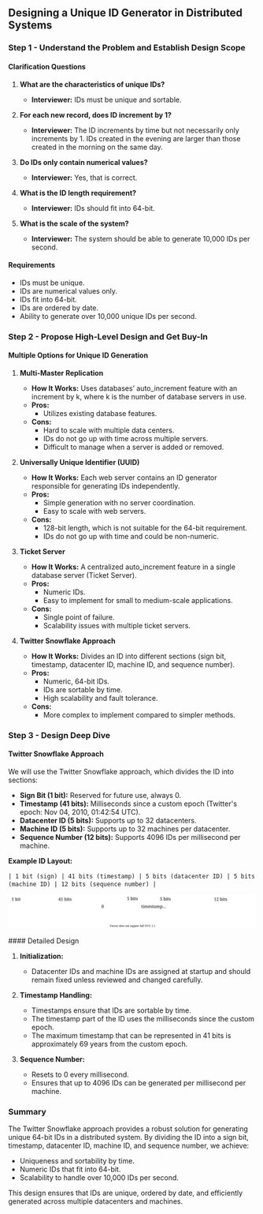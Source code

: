 ## Designing a Unique ID Generator in Distributed Systems

### Step 1 - Understand the Problem and Establish Design Scope

#### Clarification Questions

1. **What are the characteristics of unique IDs?**
   - **Interviewer:** IDs must be unique and sortable.

2. **For each new record, does ID increment by 1?**
   - **Interviewer:** The ID increments by time but not necessarily only increments by 1. IDs created in the evening are larger than those created in the morning on the same day.

3. **Do IDs only contain numerical values?**
   - **Interviewer:** Yes, that is correct.

4. **What is the ID length requirement?**
   - **Interviewer:** IDs should fit into 64-bit.

5. **What is the scale of the system?**
   - **Interviewer:** The system should be able to generate 10,000 IDs per second.

#### Requirements

- IDs must be unique.
- IDs are numerical values only.
- IDs fit into 64-bit.
- IDs are ordered by date.
- Ability to generate over 10,000 unique IDs per second.

### Step 2 - Propose High-Level Design and Get Buy-In

#### Multiple Options for Unique ID Generation

1. **Multi-Master Replication**

   - **How It Works:** Uses databases’ auto_increment feature with an increment by k, where k is the number of database servers in use.
   - **Pros:** 
     - Utilizes existing database features.
   - **Cons:** 
     - Hard to scale with multiple data centers.
     - IDs do not go up with time across multiple servers.
     - Difficult to manage when a server is added or removed.

2. **Universally Unique Identifier (UUID)**

   - **How It Works:** Each web server contains an ID generator responsible for generating IDs independently.
   - **Pros:** 
     - Simple generation with no server coordination.
     - Easy to scale with web servers.
   - **Cons:** 
     - 128-bit length, which is not suitable for the 64-bit requirement.
     - IDs do not go up with time and could be non-numeric.

3. **Ticket Server**

   - **How It Works:** A centralized auto_increment feature in a single database server (Ticket Server).
   - **Pros:** 
     - Numeric IDs.
     - Easy to implement for small to medium-scale applications.
   - **Cons:** 
     - Single point of failure.
     - Scalability issues with multiple ticket servers.

4. **Twitter Snowflake Approach**

   - **How It Works:** Divides an ID into different sections (sign bit, timestamp, datacenter ID, machine ID, and sequence number).
   - **Pros:** 
     - Numeric, 64-bit IDs.
     - IDs are sortable by time.
     - High scalability and fault tolerance.
   - **Cons:** 
     - More complex to implement compared to simpler methods.

### Step 3 - Design Deep Dive

#### Twitter Snowflake Approach

We will use the Twitter Snowflake approach, which divides the ID into sections:

- **Sign Bit (1 bit):** Reserved for future use, always 0.
- **Timestamp (41 bits):** Milliseconds since a custom epoch (Twitter's epoch: Nov 04, 2010, 01:42:54 UTC).
- **Datacenter ID (5 bits):** Supports up to 32 datacenters.
- **Machine ID (5 bits):** Supports up to 32 machines per datacenter.
- **Sequence Number (12 bits):** Supports 4096 IDs per millisecond per machine.

**Example ID Layout:**
```
| 1 bit (sign) | 41 bits (timestamp) | 5 bits (datacenter ID) | 5 bits (machine ID) | 12 bits (sequence number) |
```


<p float="left">
  <img src="https://github.com/madhavkosi/designPatterningolang/blob/main/SystemDesign/image%20folder/datacenter.svg" width="800" />
</p>
#### Detailed Design

1. **Initialization:**
   - Datacenter IDs and machine IDs are assigned at startup and should remain fixed unless reviewed and changed carefully.

2. **Timestamp Handling:**
   - Timestamps ensure that IDs are sortable by time.
   - The timestamp part of the ID uses the milliseconds since the custom epoch.
   - The maximum timestamp that can be represented in 41 bits is approximately 69 years from the custom epoch.

3. **Sequence Number:**
   - Resets to 0 every millisecond.
   - Ensures that up to 4096 IDs can be generated per millisecond per machine.
### Summary

The Twitter Snowflake approach provides a robust solution for generating unique 64-bit IDs in a distributed system. By dividing the ID into a sign bit, timestamp, datacenter ID, machine ID, and sequence number, we achieve:

- Uniqueness and sortability by time.
- Numeric IDs that fit into 64-bit.
- Scalability to handle over 10,000 IDs per second.

This design ensures that IDs are unique, ordered by date, and efficiently generated across multiple datacenters and machines.


